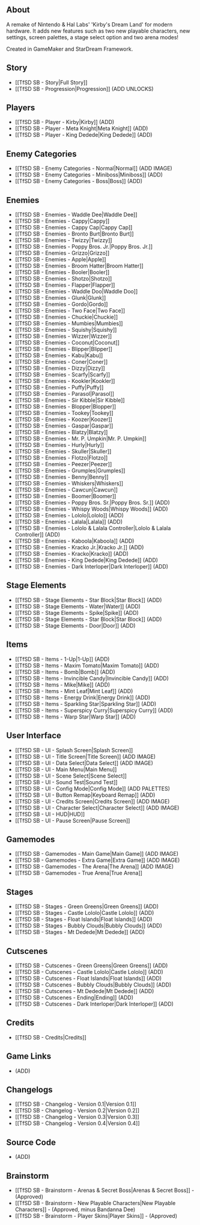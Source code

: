 ## About
A remake of Nintendo & Hal Labs' 'Kirby's Dream Land' for modern hardware. It adds new features such as two new playable characters, new settings, screen palettes, a stage select option and two arena modes!

Created in GameMaker and StarDream Framework.
## Story
* [[TfSD SB - Story|Full Story]]
* [[TfSD SB - Progression|Progression]] (ADD UNLOCKS)
## Players
* [[TfSD SB - Player - Kirby|Kirby]] (ADD)
* [[TfSD SB - Player - Meta Knight|Meta Knight]] (ADD)
* [[TfSD SB - Player - King Dedede|King Dedede]] (ADD)
## Enemy Categories
* [[TfSD SB - Enemy Categories - Normal|Normal]] (ADD IMAGE)
* [[TfSD SB - Enemy Categories - Miniboss|Miniboss]] (ADD)
* [[TfSD SB - Enemy Categories - Boss|Boss]] (ADD)
## Enemies
* [[TfSD SB - Enemies - Waddle Dee|Waddle Dee]]
* [[TfSD SB - Enemies - Cappy|Cappy]]
* [[TfSD SB - Enemies - Cappy Cap|Cappy Cap]]
* [[TfSD SB - Enemies - Bronto Burt|Bronto Burt]]
* [[TfSD SB - Enemies - Twizzy|Twizzy]]
* [[TfSD SB - Enemies - Poppy Bros. Jr.|Poppy Bros. Jr.]]
* [[TfSD SB - Enemies - Grizzo|Grizzo]]
* [[TfSD SB - Enemies - Apple|Apple]]
* [[TfSD SB - Enemies - Broom Hatter|Broom Hatter]]
* [[TfSD SB - Enemies - Booler|Booler]]
* [[TfSD SB - Enemies - Shotzo|Shotzo]]
* [[TfSD SB - Enemies - Flapper|Flapper]]
* [[TfSD SB - Enemies - Waddle Doo|Waddle Doo]]
* [[TfSD SB - Enemies - Glunk|Glunk]]
* [[TfSD SB - Enemies - Gordo|Gordo]]
* [[TfSD SB - Enemies - Two Face|Two Face]]
* [[TfSD SB - Enemies - Chuckie|Chuckie]]
* [[TfSD SB - Enemies - Mumbies|Mumbies]]
* [[TfSD SB - Enemies - Squishy|Squishy]]
* [[TfSD SB - Enemies - Wizzer|Wizzer]]
* [[TfSD SB - Enemies - Coconut|Coconut]]
* [[TfSD SB - Enemies - Blipper|Blipper]]
* [[TfSD SB - Enemies - Kabu|Kabu]]
* [[TfSD SB - Enemies - Coner|Coner]]
* [[TfSD SB - Enemies - Dizzy|Dizzy]]
* [[TfSD SB - Enemies - Scarfy|Scarfy]]
* [[TfSD SB - Enemies - Kookler|Kookler]]
* [[TfSD SB - Enemies - Puffy|Puffy]]
* [[TfSD SB - Enemies - Parasol|Parasol]]
* [[TfSD SB - Enemies - Sir Kibble|Sir Kibble]]
* [[TfSD SB - Enemies - Blopper|Blopper]]
* [[TfSD SB - Enemies - Tookey|Tookey]]
* [[TfSD SB - Enemies - Koozer|Koozer]]
* [[TfSD SB - Enemies - Gaspar|Gaspar]]
* [[TfSD SB - Enemies - Blatzy|Blatzy]]
* [[TfSD SB - Enemies - Mr. P. Umpkin|Mr. P. Umpkin]]
* [[TfSD SB - Enemies - Hurly|Hurly]]
* [[TfSD SB - Enemies - Skuller|Skuller]]
* [[TfSD SB - Enemies - Flotzo|Flotzo]]
* [[TfSD SB - Enemies - Peezer|Peezer]]
* [[TfSD SB - Enemies - Grumples|Grumples]]
* [[TfSD SB - Enemies - Benny|Benny]]
* [[TfSD SB - Enemies - Whiskers|Whiskers]]
* [[TfSD SB - Enemies - Cawcun|Cawcun]]
* [[TfSD SB - Enemies - Boomer|Boomer]]
* [[TfSD SB - Enemies - Poppy Bros. Sr.|Poppy Bros. Sr.]] (ADD)
* [[TfSD SB - Enemies - Whispy Woods|Whispy Woods]] (ADD)
* [[TfSD SB - Enemies - Lololo|Lololo]] (ADD)
* [[TfSD SB - Enemies - Lalala|Lalala]] (ADD)
* [[TfSD SB - Enemies - Lololo & Lalala Controller|Lololo & Lalala Controller]] (ADD)
* [[TfSD SB - Enemies - Kaboola|Kaboola]] (ADD)
* [[TfSD SB - Enemies - Kracko Jr.|Kracko Jr.]] (ADD)
* [[TfSD SB - Enemies - Kracko|Kracko]] (ADD)
* [[TfSD SB - Enemies - King Dedede|King Dedede]] (ADD)
* [[TfSD SB - Enemies - Dark Interloper|Dark Interloper]] (ADD)
## Stage Elements
* [[TfSD SB - Stage Elements - Star Block|Star Block]] (ADD)
* [[TfSD SB - Stage Elements - Water|Water]] (ADD)
* [[TfSD SB - Stage Elements - Spike|Spike]] (ADD)
* [[TfSD SB - Stage Elements - Star Block|Star Block]] (ADD)
* [[TfSD SB - Stage Elements - Door|Door]] (ADD)
## Items
* [[TfSD SB - Items - 1-Up|1-Up]] (ADD)
* [[TfSD SB - Items - Maxim Tomato|Maxim Tomato]] (ADD)
* [[TfSD SB - Items - Bomb|Bomb]] (ADD)
* [[TfSD SB - Items - Invincible Candy|Invincible Candy]] (ADD)
* [[TfSD SB - Items - Mike|Mike]] (ADD)
* [[TfSD SB - Items - Mint Leaf|Mint Leaf]] (ADD)
* [[TfSD SB - Items - Energy Drink|Energy Drink]] (ADD)
* [[TfSD SB - Items - Sparkling Star|Sparkling Star]] (ADD)
* [[TfSD SB - Items - Superspicy Curry|Superspicy Curry]] (ADD)
* [[TfSD SB - Items - Warp Star|Warp Star]] (ADD)
## User Interface
* [[TfSD SB - UI - Splash Screen|Splash Screen]]
* [[TfSD SB - UI - Title Screen|Title Screen]] (ADD IMAGE)
* [[TfSD SB - UI - Data Select|Data Select]] (ADD IMAGE)
* [[TfSD SB - UI - Main Menu|Main Menu]]
* [[TfSD SB - UI - Scene Select|Scene Select]]
* [[TfSD SB - UI - Sound Test|Sound Test]]
* [[TfSD SB - UI - Config Mode|Config Mode]] (ADD PALETTES)
* [[TfSD SB - UI - Button Remap|Keyboard Remap]] (ADD)
* [[TfSD SB - UI - Credits Screen|Credits Screen]] (ADD IMAGE)
* [[TfSD SB - UI - Character Select|Character Select]] (ADD IMAGE)
* [[TfSD SB - UI - HUD|HUD]]
* [[TfSD SB - UI - Pause Screen|Pause Screen]]
## Gamemodes
* [[TfSD SB - Gamemodes - Main Game|Main Game]] (ADD IMAGE)
* [[TfSD SB - Gamemodes - Extra Game|Extra Game]] (ADD IMAGE)
* [[TfSD SB - Gamemodes - The Arena|The Arena]] (ADD IMAGE)
* [[TfSD SB - Gamemodes - True Arena|True Arena]]
## Stages
* [[TfSD SB - Stages - Green Greens|Green Greens]] (ADD)
* [[TfSD SB - Stages - Castle Lololo|Castle Lololo]] (ADD)
* [[TfSD SB - Stages - Float Islands|Float Islands]] (ADD)
* [[TfSD SB - Stages - Bubbly Clouds|Bubbly Clouds]] (ADD)
* [[TfSD SB - Stages - Mt Dedede|Mt Dedede]] (ADD)
## Cutscenes
* [[TfSD SB - Cutscenes - Green Greens|Green Greens]] (ADD)
* [[TfSD SB - Cutscenes - Castle Lololo|Castle Lololo]] (ADD)
* [[TfSD SB - Cutscenes - Float Islands|Float Islands]] (ADD)
* [[TfSD SB - Cutscenes - Bubbly Clouds|Bubbly Clouds]] (ADD)
* [[TfSD SB - Cutscenes - Mt Dedede|Mt Dedede]] (ADD)
* [[TfSD SB - Cutscenes - Ending|Ending]] (ADD)
* [[TfSD SB - Cutscenes - Dark Interloper|Dark Interloper]] (ADD)
## Credits
* [[TfSD SB - Credits|Credits]]
## Game Links
* (ADD)
## Changelogs
* [[TfSD SB - Changelog - Version 0.1|Version 0.1]]
* [[TfSD SB - Changelog - Version 0.2|Version 0.2]]
* [[TfSD SB - Changelog - Version 0.3|Version 0.3]]
* [[TfSD SB - Changelog - Version 0.4|Version 0.4]]
## Source Code
* (ADD)
## Brainstorm
* [[TfSD SB - Brainstorm - Arenas & Secret Boss|Arenas & Secret Boss]] - (Approved)
* [[TfSD SB - Brainstorm - New Playable Characters|New Playable Characters]] - (Approved, minus Bandanna Dee)
* [[TfSD SB - Brainstorm - Player Skins|Player Skins]] - (Approved)